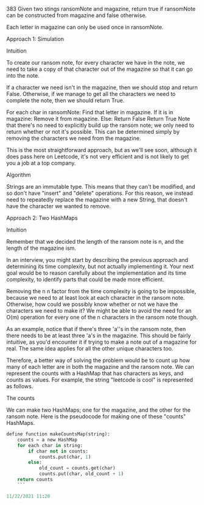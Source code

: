 383 Given two stings ransomNote and magazine, return true if ransomNote can be constructed from magazine and false otherwise.

Each letter in magazine can only be used once in ransomNote.

Approach 1: Simulation

Intuition

To create our ransom note, for every character we have in the note, we need to take a copy of that character out of the magazine so that it can go into the note.

If a character we need isn't in the magazine, then we should stop and return False. Otherwise, if we manage to get all the characters we need to complete the note, then we should return True.

For each char in ransomNote:
    Find that letter in magazine.
    If it is in magazine:
        Remove it from magazine.
    Else:
        Return False
Return True
Note that there's no need to explicitly build up the ransom note; we only need to return whether or not it's possible. This can be determined simply by removing the characters we need from the magazine.

This is the most straightforward approach, but as we'll see soon, although it does pass here on Leetcode, it's not very efficient and is not likely to get you a job at a top company.

Algorithm

Strings are an immutable type. This means that they can't be modified, and so don't have "insert" and "delete" operations. For this reason, we instead need to repeatedly replace the magazine with a new String, that doesn't have the character we wanted to remove.

Approach 2: Two HashMaps

Intuition

Remember that we decided the length of the ransom note is n, and the length of the magazine ism.

In an interview, you might start by describing the previous approach and determining its time complexity, but not actually implementing it. Your next goal would be to reason carefully about the implementation and its time complexity, to identify parts that could be made more efficient.

Removing the 
n
n factor from the time complexity is going to be impossible, because we need to at least look at each character in the ransom note. Otherwise, how could we possibly know whether or not we have the characters we need to make it? We might be able to avoid the need for an O(m) operation for every one of the n characters in the ransom note though.

As an example, notice that if there's three 'a''s in the ransom note, then there needs to be at least three 'a's in the magazine. This should be fairly intuitive, as you'd encounter it if trying to make a note out of a magazine for real. The same idea applies for all the other unique characters too.

Therefore, a better way of solving the problem would be to count up how many of each letter are in both the magazine and the ransom note. We can represent the counts with a HashMap that has characters as keys, and counts as values. For example, the string "leetcode is cool" is represented as follows.

The counts

We can make two HashMaps; one for the magazine, and the other for the ransom note. Here is the pseudocode for making one of these "counts" HashMaps.

```py
define function makeCountsMap(string):
    counts = a new HashMap
    for each char in string:
        if char not in counts:
            counts.put(char, 1)
        else:
            old_count = counts.get(char)
            counts.put(char, old_count + 1)
    return counts
    ```

11/22/2021 11:20